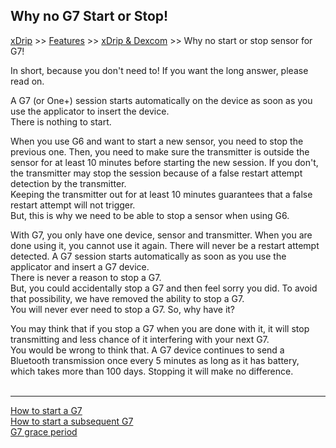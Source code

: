 ## Why no G7 Start or Stop!  
[xDrip](../../README.md) >> [Features](../Features_page.md) >> [xDrip & Dexcom](../Dexcom_page.md) >> Why no start or stop sensor for G7!  
  
In short, because you don't need to!  If you want the long answer, please read on.  

A G7 (or One+) session starts automatically on the device as soon as you use the applicator to insert the device.  
There is nothing to start.  
  
When you use G6 and want to start a new sensor, you need to stop the previous one.  Then, you need to make sure the transmitter is outside the sensor for at least 10 minutes before starting the new session.  If you don't, the transmitter may stop the session because of a false restart attempt detection by the transmitter.  
Keeping the transmitter out for at least 10 minutes guarantees that a false restart attempt will not trigger.  
But, this is why we need to be able to stop a sensor when using G6.  
  
With G7, you only have one device, sensor and transmitter.  When you are done using it, you cannot use it again.  There will never be a restart attempt detected.  A G7 session starts automatically as soon as you use the applicator and insert a G7 device.  
There is never a reason to stop a G7.  
But, you could accidentally stop a G7 and then feel sorry you did.  To avoid that possibility, we have removed the ability to stop a G7.  
You will never ever need to stop a G7.  So, why have it?  
  
You may think that if you stop a G7 when you are done with it, it will stop transmitting and less chance of it interfering with your next G7.  
You would be wrong to think that.  A G7 device continues to send a Bluetooth transmission once every 5 minutes as long as it has battery, which takes more than 100 days.  Stopping it  will make no difference.  
<br/>  
  
---  

[How to start a G7](./G7.md)  
[How to start a subsequent G7](./SubsequentG7.md)  
[G7 grace period](./G7_Grace.md)  
  
